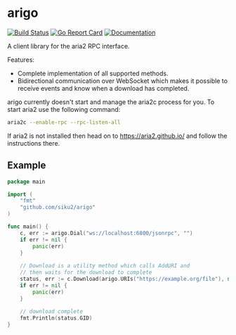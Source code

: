 # arigo
[![Build Status](https://github.com/siku2/arigo/actions/workflows/build.yml/badge.svg)](https://github.com/siku2/arigo/actions/workflows/build.yml)
[![Go Report Card](https://goreportcard.com/badge/github.com/siku2/arigo)](https://goreportcard.com/report/github.com/siku2/arigo)
[![Documentation](https://godoc.org/github.com/github.com/siku2/arigo?status.svg)](http://godoc.org/github.com/siku2/arigo)

A client library for the aria2 RPC interface.

Features:
- Complete implementation of all supported methods.
- Bidirectional communication over WebSocket which makes it 
possible to receive events and know when a download has completed.


arigo currently doesn't start and manage the aria2c process for you.
To start aria2 use the following command:
```bash
aria2c --enable-rpc --rpc-listen-all
```

If aria2 is not installed then head on to
https://aria2.github.io/ and follow the instructions there.

## Example
```go
package main

import (
	"fmt"
	"github.com/siku2/arigo"
)

func main() {
	c, err := arigo.Dial("ws://localhost:6800/jsonrpc", "")
	if err != nil {
		panic(err)
	}
	
	// Download is a utility method which calls AddURI and 
	// then waits for the download to complete
	status, err := c.Download(arigo.URIs("https://example.org/file"), nil)
	if err != nil {
		panic(err)
	}
	
	// download complete
	fmt.Println(status.GID)
}
```